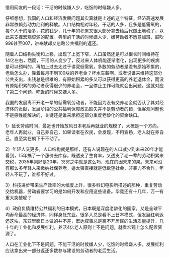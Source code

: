 



借用网友的一段话：干活的时候嫌人少，吃饭的时候嫌人多。

仔细想想，我国的人口和经济发展问题其实真就是上述的这个特征，经济高速发展非常依赖劳动力红利的释放。人口结构相对年轻，干活的人多，且多是低需氧的，每个人干的活多，花的钱少，几十年的积累又很大部分拿去给后代缴土地税了，以此来支撑宏观资源的配置。典型的干活的时候嫌人少，嫌劳动者不愿意加班，鼓吹996甚至007，讲奉献却又忽略公共福利的返还。

随着人口结构失衡和上移，出现了上宽下窄，人口虽然还是可以很长时间维持在14亿左右，然而，干活的人变少了，反过来人体机能逐渐老化，出现更多的疾病是可以预料的。再加上过去太过于讲究低需氧，多数的劳动者是没有原始积累的，老后怎么办，靠着每月不到100块的养老金？杯水车薪啊，或者说谁来维持这部分公共支出，出钱总是很难的，有原始积累的多又可以获得更高的养老退休金，而没有原始积累的劳动者获得很少的养老金，一旦停止工作可能就会出问题。这就对应了第二个问题，吃饭的时候又嫌人多。

我国的发展离不开老一辈的低需氧劳动者，不能因为没有交养老金就否认了其对经济体的贡献，发展阶段的公共福利保障政策缺失并不是劳动者的错，但客观问题也不是感性能解决的，关键还是谁来承担这部分重度老龄化的资金缺口。

1）延长劳动时间，最近也开始放风日本老后再就业的规模了，大概是一个方向，老年人再就业，自己养自己，如果读者在农民，会发现，不用宣扬，老人就在养自己，直至实在躺下干不动了。

2）年轻人交更多，人口结构就是那样，还有人说现在的人口减少到未来20年才能看到，15年搞了一个涨价去库存，既透支了生育率，又透支了老一辈的劳动积累来交税，2035年刚好是20年，冥冥之中就是这么巧，现在的因未来的果。未来可没有那么多年轻人来缴纳社保养老，逼太狠直接就是低欲望社会，非暴力不合作，年轻人不玩了，谁都不好过。

3）科技进步带来生产效率的大幅度上升，很多科幻电影所描述的那种，重复劳动交给机器，劳动者要学习的是如何开发和应用这些设备。毕竟还有十几年，万一有重大突破呢？

4）政府负债维持公共福利的日本模式，日本既是深度老龄化的国家，又是全球平均寿命最高的经济体，同样身处东亚。很多人总是看不上日本模式，但发展红利返还这块，东亚里面日本做的并不差，宏达叙事总是离不开居民的生活质量提升，几十年的工业化和发展红利，养活4亿老人原则上不是问题，就看宏观上怎么配置资源了。

人口在工业化下不是问题，不能干活的时候嫌人少，吃饭的时候嫌人多，发展红利应该拿出来一部分返还多数参与建设的劳动者的老后生活。





